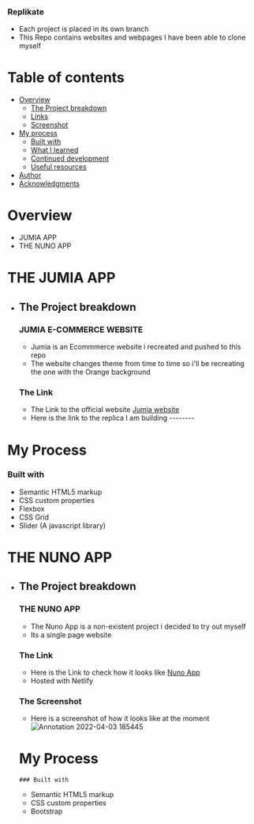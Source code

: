### Replikate
* Each project is placed in its own branch
* This Repo contains websites and webpages I have been able to  clone myself 

# Table of contents

- [Overview](#overview)
  - [The Project breakdown](#the-project-breakdown)
  - [Links](#links)
  - [Screenshot](#screenshot)
- [My process](#my-process)
  - [Built with](#built-with)
  - [What I learned](#what-i-learned)
  - [Continued development](#continued-development)
  - [Useful resources](#useful-resources)
- [Author](#author)
- [Acknowledgments](#acknowledgments)

# Overview
  - JUMIA APP
  - THE NUNO APP


# THE JUMIA APP 
 - ## The Project breakdown
    ### JUMIA E-COMMERCE WEBSITE
      - Jumia is an Ecommmerce website i recreated and pushed to this repo
      - The website changes theme from time to time so i'll be recreating the one with the Orange background

    ### The Link
     - The Link to the official website [Jumia website](https://www.jumia.com.ng)
     - Here is the link to the replica I am building --------

 # My Process 
  ### Built with 
  - Semantic HTML5 markup
  - CSS custom properties
  - Flexbox
  - CSS Grid
  - Slider (A javascript library)


# THE NUNO APP 
- ## The Project breakdown
    ### THE NUNO APP 
     - The Nuno App is a non-existent project i decided to try out myself 
     - Its a single page website 

    ### The Link 
     - Here is the Link to check how it looks like [Nuno App](https://nunnotheme.netlify.app/)
     - Hosted with Netlify 

    ### The Screenshot 
    - Here is a screenshot of how it looks like at the moment 
    ![Annotation 2022-04-03 185445](https://user-images.githubusercontent.com/67446930/161441376-1d01ec4a-b1c0-4d4d-9678-5ff385e0b5cc.jpg)

  # My Process 
      ### Built with 
    - Semantic HTML5 markup
    - CSS custom properties 
    - Bootstrap 
  




    






